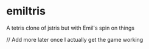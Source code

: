 # emiltris
A tetris clone of jstris but with Emil's spin on things


// Add more later once I actually get the game working
